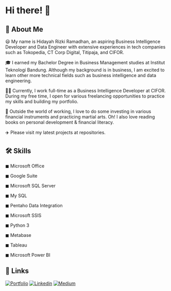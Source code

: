 # Hi there! 👋

## 🚀 About Me

😃 My name is Hidayah Rizki Ramadhan, an aspiring Business Intelligence Developer and Data Engineer with extensive experiences in tech companies such as Tokopedia, CT Corp Digital, Titipaja, and CIFOR.

🎓 I earned my Bachelor Degree in Business Management studies at Institut Teknologi Bandung. Although my background is in business, I am excited to learn other more technical fields such as business intelligence and data engineering.

👨‍💻 Currently, I work full-time as a Business Intelligence Developer at CIFOR. During my free time, I open for various freelancing opportunities to practice my skills and building my portfolio.

🎸 Outside the world of working, I love to do some investing in various financial instruments and practicing martial arts. Oh! I also love reading books on personal development & financial literacy.

✈️ Please visit my latest projects at repositories.

## 🛠️ Skills

◼ Microsoft Office                 

◼ Google Suite

◼ Microsoft SQL Server                         

◼ My SQL

◼ Pentaho Data Integration

◼ Microsoft SSIS

◼ Python 3

◼ Metabase

◼ Tableau

◼ Microsoft Power BI

## 🔗 Links

[![Portfolio](https://img.shields.io/badge/Portfolio-34E27A?style=for-the-badge&logo=Portfolio&logoColor=white)](https://hidayahrr.wixsite.com/portfolio)
[![Linkedin](https://img.shields.io/badge/Linkedin-0A66C2?style=for-the-badge&logo=Linkedin&logoColor=White)](https://www.linkedin.com/in/hidayahrr)
[![Medium](https://img.shields.io/badge/Medium-000000?style=for-the-badge&logo=Medium&logoColor=White)](https://hidayahrr.medium.com/)
